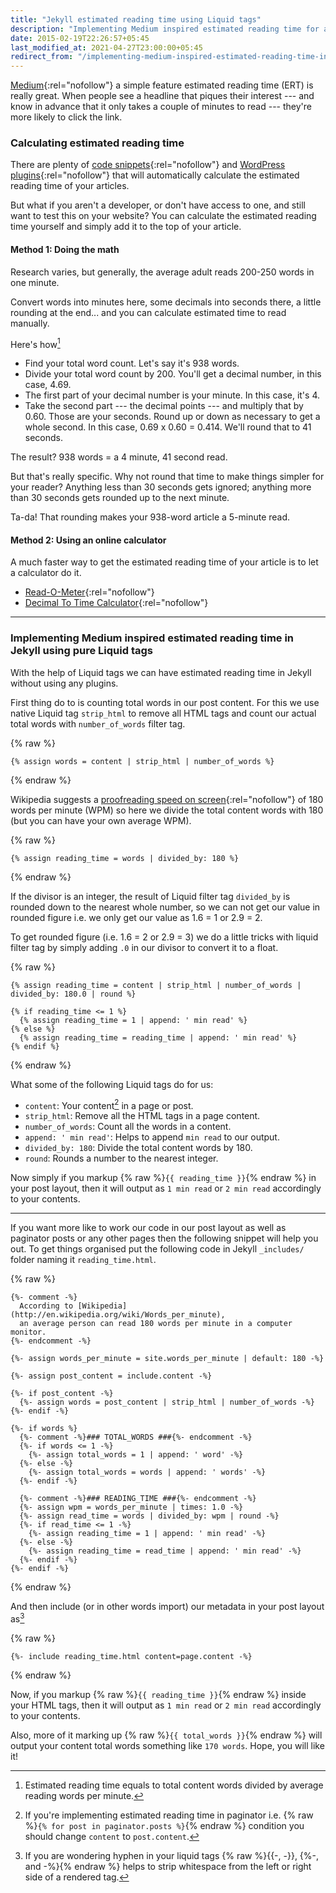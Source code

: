```yaml
---
title: "Jekyll estimated reading time using Liquid tags"
description: "Implementing Medium inspired estimated reading time for an article or a blog post based on standard reading speed in Jekyll generated static sites."
date: 2015-02-19T22:26:57+05:45
last_modified_at: 2021-04-27T23:00:00+05:45
redirect_from: "/implementing-medium-inspired-estimated-reading-time-into-jekyll/"
---
```


[Medium](http://medium.com/the-story/read-time-and-you-bc2048ab620c){:rel="nofollow"} a simple feature estimated reading time (ERT) is really great. When people see a headline that piques their interest --- and know in advance that it only takes a couple of minutes to read --- they're more likely to click the link.

### Calculating estimated reading time

There are plenty of [code snippets](http://github.com/search?q=reading+time){:rel="nofollow"} and [WordPress plugins](http://wordpress.org/search/reading+time){:rel="nofollow"} that will automatically calculate the estimated reading time of your articles.

But what if you aren't a developer, or don't have access to one, and still want to test this on your website? You can calculate the estimated reading time yourself and simply add it to the top of your article.

#### Method 1: Doing the math

Research varies, but generally, the average adult reads 200-250 words in one minute.

Convert words into minutes here, some decimals into seconds there, a little rounding at the end... and you can calculate estimated time to read manually.

Here's how[^ertmath]

- Find your total word count. Let's say it's 938 words.
- Divide your total word count by 200. You'll get a decimal number, in this case, 4.69.
- The first part of your decimal number is your minute. In this case, it's 4.
- Take the second part --- the decimal points --- and multiply that by 0.60. Those are your seconds. Round up or down as necessary to get a whole second. In this case, 0.69 x 0.60 = 0.414. We'll round that to 41 seconds.

The result? 938 words = a 4 minute, 41 second read.

But that's really specific. Why not round that time to make things simpler for your reader? Anything less than 30 seconds gets ignored; anything more than 30 seconds gets rounded up to the next minute.

Ta-da! That rounding makes your 938-word article a 5-minute read.

#### Method 2: Using an online calculator

A much faster way to get the estimated reading time of your article is to let a calculator do it.

- [Read-O-Meter](http://niram.org/read/){:rel="nofollow"}
- [Decimal To Time Calculator](http://www.calculatorsoup.com/calculators/time/decimal-to-time-calculator.php){:rel="nofollow"}

---

### Implementing Medium inspired estimated reading time in Jekyll using pure Liquid tags

With the help of Liquid tags we can have estimated reading time in Jekyll without using any plugins.

First thing do to is counting total words in our post content. For this we use native Liquid tag `strip_html` to remove all HTML tags and count our actual total words with `number_of_words` filter tag.

{% raw %}

```liquid
{% assign words = content | strip_html | number_of_words %}
```

{% endraw %}

Wikipedia suggests a [proofreading speed on screen](http://en.wikipedia.org/wiki/Words_per_minute#Reading_and_comprehension){:rel="nofollow"} of 180 words per minute (WPM) so here we divide the total content words with 180 (but you can have your own average WPM).

{% raw %}

```liquid
{% assign reading_time = words | divided_by: 180 %}
```

{% endraw %}

If the divisor is an integer, the result of Liquid filter tag `divided_by` is rounded down to the nearest whole number, so we can not get our value in rounded figure i.e. we only get our value as 1.6 = 1 or 2.9 = 2.

To get rounded figure (i.e. 1.6 = 2 or 2.9 = 3) we do a little tricks with liquid filter tag by simply adding `.0` in our divisor to convert it to a float.

{% raw %}

```liquid
{% assign reading_time = content | strip_html | number_of_words | divided_by: 180.0 | round %}

{% if reading_time <= 1 %}
  {% assign reading_time = 1 | append: ' min read' %}
{% else %}
  {% assign reading_time = reading_time | append: ' min read' %}
{% endif %}
```

{% endraw %}

What some of the following Liquid tags do for us:

- `content`: Your content[^content] in a page or post.
- `strip_html`: Remove all the HTML tags in a page content.
- `number_of_words`: Count all the words in a content.
- `append: ' min read'`: Helps to append `min read` to our output.
- `divided_by: 180`: Divide the total content words by 180.
- `round`: Rounds a number to the nearest integer.

Now simply if you markup {% raw %}`{{ reading_time }}`{% endraw %} in your post layout, then it will output as `1 min read` or `2 min read` accordingly to your contents.

---

If you want more like to work our code in our post layout as well as paginator posts or any other pages then the following snippet will help you out. To get things organised put the following code in Jekyll `_includes/` folder naming it `reading_time.html`.

{% raw %}

```liquid
{%- comment -%}
  According to [Wikipedia](http://en.wikipedia.org/wiki/Words_per_minute),
  an average person can read 180 words per minute in a computer monitor.
{%- endcomment -%}

{%- assign words_per_minute = site.words_per_minute | default: 180 -%}

{%- assign post_content = include.content -%}

{%- if post_content -%}
  {%- assign words = post_content | strip_html | number_of_words -%}
{%- endif -%}

{%- if words %}
  {%- comment -%}### TOTAL_WORDS ###{%- endcomment -%}
  {%- if words <= 1 -%}
    {%- assign total_words = 1 | append: ' word' -%}
  {%- else -%}
    {%- assign total_words = words | append: ' words' -%}
  {%- endif -%}

  {%- comment -%}### READING_TIME ###{%- endcomment -%}
  {%- assign wpm = words_per_minute | times: 1.0 -%}
  {%- assign read_time = words | divided_by: wpm | round -%}
  {%- if read_time <= 1 -%}
    {%- assign reading_time = 1 | append: ' min read' -%}
  {%- else -%}
    {%- assign reading_time = read_time | append: ' min read' -%}
  {%- endif -%}
{%- endif -%}
```

{% endraw %}

And then include (or in other words import) our metadata in your post layout as[^whitespace_control]

{% raw %}

```liquid
{%- include reading_time.html content=page.content -%}
```

{% endraw %}

Now, if you markup {% raw %}`{{ reading_time }}`{% endraw %} inside your HTML tags, then it will output as `1 min read` or `2 min read` accordingly to your contents.

Also, more of it marking up {% raw %}`{{ total_words }}`{% endraw %} will output your content total words something like `170 words`. Hope, you will like it!

[^ertmath]: Estimated reading time equals to total content words divided by average reading words per minute.

[^content]: If you're implementing estimated reading time in paginator i.e. {% raw %}`{% for post in paginator.posts %}`{% endraw %} condition you should change `content` to `post.content`.

[^whitespace_control]: If you are wondering hyphen in your liquid tags {% raw %}{{-, -}}, {%-, and -%}{% endraw %} helps to strip whitespace from the left or right side of a rendered tag.
